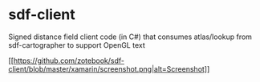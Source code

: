 # sdf-client
Signed distance field client code (in C#) that consumes atlas/lookup from sdf-cartographer to support OpenGL text

[[https://github.com/zotebook/sdf-client/blob/master/xamarin/screenshot.png|alt=Screenshot]]

